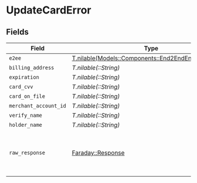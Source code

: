 # UpdateCardError


## Fields

| Field                                                                                                  | Type                                                                                                   | Required                                                                                               | Description                                                                                            |
| ------------------------------------------------------------------------------------------------------ | ------------------------------------------------------------------------------------------------------ | ------------------------------------------------------------------------------------------------------ | ------------------------------------------------------------------------------------------------------ |
| `e2ee`                                                                                                 | [T.nilable(Models::Components::End2EndEncryptionError)](../../models/shared/end2endencryptionerror.md) | :heavy_minus_sign:                                                                                     | N/A                                                                                                    |
| `billing_address`                                                                                      | *T.nilable(::String)*                                                                                  | :heavy_minus_sign:                                                                                     | N/A                                                                                                    |
| `expiration`                                                                                           | *T.nilable(::String)*                                                                                  | :heavy_minus_sign:                                                                                     | N/A                                                                                                    |
| `card_cvv`                                                                                             | *T.nilable(::String)*                                                                                  | :heavy_minus_sign:                                                                                     | N/A                                                                                                    |
| `card_on_file`                                                                                         | *T.nilable(::String)*                                                                                  | :heavy_minus_sign:                                                                                     | N/A                                                                                                    |
| `merchant_account_id`                                                                                  | *T.nilable(::String)*                                                                                  | :heavy_minus_sign:                                                                                     | N/A                                                                                                    |
| `verify_name`                                                                                          | *T.nilable(::String)*                                                                                  | :heavy_minus_sign:                                                                                     | N/A                                                                                                    |
| `holder_name`                                                                                          | *T.nilable(::String)*                                                                                  | :heavy_minus_sign:                                                                                     | N/A                                                                                                    |
| `raw_response`                                                                                         | [Faraday::Response](https://www.rubydoc.info/gems/faraday/Faraday/Response)                            | :heavy_minus_sign:                                                                                     | Raw HTTP response; suitable for custom response parsing                                                |
